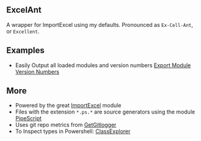 ## ExcelAnt

A wrapper for ImportExcel using my defaults.
Pronounced as `Ex-Cell-Ant`, or `Excellent`.

## Examples

- Easily Output all loaded modules and version numbers [Export Module Version Numbers](./Examples/Export-ExactModuleVersionNumbers.md)

## More

- Powered by the great [ImportExcel](https://github.com/dfinke/ImportExcel) module
- Files with the extension `*.ps.*` are source generators using the module [PipeScript](https://github.com/StartAutomating/PipeScript)
- Uses git repo metrics from [GetGitlogger](https://gitlogger.com)
- To Inspect types in Powershell: [ClassExplorer](https://github.com/SeeminglyScience/ClassExplorer)



<!--
## Prounced on

Excel, Ant? Ent?
Ex-Cell Ant?
Excelence
exCellenche (pronounced: Ex-Cell-Ants)

still missing?

- name: UsePSDevOps
  uses: StartAutomating/PSDevOps@v0.5.8


-->


<!--
see more:

- https://github.com/StartAutomating/PSDevOps
- command cheatsheet/lookup `Get-Command -Module PSDevOps`
- [azure devops logging commands](https://learn.microsoft.com/en-us/azure/devops/pipelines/scripts/logging-commands?view=azure-devops&tabs=bash)
- [github actions](https://github.com/StartAutomating/PSDevOps#write-github-actions)
- [sample module builder.ps1](https://github.com/Jaykul/TerminalBlocks/blob/main/source/Generators/ModuleBuilderExtensions.ps1)
- [invoke-build concepts wiki](https://github.com/nightroman/Invoke-Build/wiki/Concepts)
- [recursive scriptAnalyzer rules Indented.IP](https://github.com/indented-automation/Indented.Net.IP/blob/main/Indented.Net.IP/tests/PSScriptAnalyzer.tests.ps1)
from: [PSDevOps: creating-complex-pipelines](https://github.com/StartAutomating/PSDevOps#creating-complex-pipelines)

```ps1
# create a cross-platform test of the current repository's PowerShell module.
New-ADOPipeline -Job TestPowerShellOnLinux, TestPowerShellOnMac, TestPowerShellOnWindows

New-ADOPipeline -Stage PowerShellStaticAnalysis, TestPowerShellCrossPlatform, UpdatePowerShellGallery
```

-->
